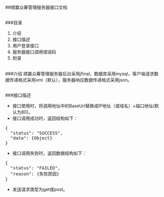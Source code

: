 ##顺赢众筹管理服务器接口文档
##

###目录
1. 介绍
1. 接口描述
1. 用户登录接口
1. 服务器接口调用错误码
1. 附录

##
###介绍
顺赢众筹管理服务器后台采用jfinal，数据库采用mysql，客户端请求数据传递格式采用xml（默认），服务器响应数据传递格式采用json。

##
###接口描述
- 接口使用时，将调用地址中的BaseUrl替换成IP地址（或域名）+端口地址(默认为80)。
- 接口调用成功时，返回结构如下：
<pre>
{
  "status": "SUCCESS",
  "data": {Object}
}
</pre>
- 接口调用失败时，返回数据结构如下：
<pre>
{
  "status": "FAILED",
  "reason": {失败原因}
}
</pre>
- 发送请求类型为get或post。